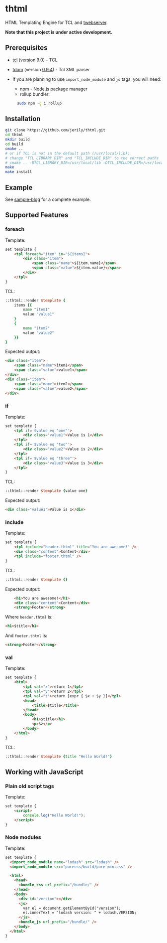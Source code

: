 # thtml

HTML Templating Engine for TCL and [twebserver](https://github.com/jerily/twebserver).

**Note that this project is under active development.** 

## Prerequisites

* [tcl](https://www.tcl.tk/) (version 9.0) - TCL
* [tdom](http://www.tdom.org/) (version [0.9.4](http://tdom.org/downloads/tdom-0.9.4-src.tar.gz)) - Tcl XML parser

* If you are planning to use ```import_node_module``` and ```js``` tags, you will need:
    * [npm](https://www.npmjs.com/) - Node.js package manager
    * rollup bundler:
    ```bash
      sudo npm -g i rollup
    ```

## Installation

```bash
git clone https://github.com/jerily/thtml.git
cd thtml
mkdir build
cd build
cmake ..
# or if TCL is not in the default path (/usr/local/lib):
# change "TCL_LIBRARY_DIR" and "TCL_INCLUDE_DIR" to the correct paths
# cmake .. -DTCL_LIBRARY_DIR=/usr/local/lib -DTCL_INCLUDE_DIR=/usr/local/include
make
make install
```

## Example

See [sample-blog](examples/sample-blog/) for a complete example.

## Supported Features

### foreach

Template:
```html
set template {
    <tpl foreach="item" in="${items}">
        <div class="item">
            <span class="name">${item.name}</span>
            <span class="value">${item.value}</span>
        </div>
    </tpl>
}
```

TCL:
```tcl
::thtml::render $template {
    items {{
        name "item1"
        value "value1"
    }
    {
        name "item2"
        value "value2"
    }}
}
```

Expected output:
```html
<div class="item">
    <span class="name">item1</span>
    <span class="value">value1</span>
</div>
<div class="item">
    <span class="name">item2</span>
    <span class="value">value2</span>
</div>
```

### if

Template:
```html
set template {
    <tpl if='$value eq "one"'>
        <div class="value1">Value is 1</div>
    </tpl>
    <tpl if='$value eq "two"'>
        <div class="value2">Value is 2</div>
    </tpl>
    <tpl if='$value eq "three"'>
        <div class="value3">Value is 3</div>
    </tpl>
}
```

TCL:
```tcl
::thtml::render $template {value one}
```

Expected output:
```html
<div class="value1">Value is 1</div>
```

### include

Template:
```html
set template {
    <tpl include="header.thtml" title="You are awesome!" />
    <div class="content">Content</div>
    <tpl include="footer.thtml" />
}
```

TCL:
```tcl
::thtml::render $template {}
```

Expected output:
```html
    <h1>You are awesome!</h1>
    <div class="content">Content</div>
    <strong>Footer</strong>
```

Where ```header.thtml``` is:
```html
<h1>$title</h1>
```

And ```footer.thtml``` is:
```html
<strong>Footer</strong>
```

### val

Template:
```html
set template {
    <html>
        <tpl val="x">return 1</tpl>
        <tpl val="y">return 2</tpl>
        <tpl val="z">return [expr { $x + $y }]</tpl>
        <head>
            <title>$title</title>
        </head>
        <body>
            <h1>$title</h1>
            <p>$z</p>
        </body>
    </html>
}
```

TCL:
```tcl
::thtml::render $template {title "Hello World!"}
```

## Working with JavaScript

### Plain old script tags

Template:
```html
set template {
    <script>
        console.log("Hello World!");
    </script>
}
```

### Node modules

Template:
```html
set template {
  <import_node_module name="lodash" src="lodash" />
  <import_node_module src="purecss/build/pure-min.css" />

  <html>
    <head>
      <bundle_css url_prefix="/bundle/" />
    </head>
    <body>
      <div id="version"></div>
      <js>
        var el = document.getElementById("version");
        el.innerText = "lodash version: " + lodash.VERSION;
      </js>
      <bundle_js url_prefix="/bundle/" />
    </body>
  </html>
}